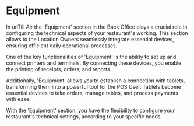 # Equipment

In unTill Air the 'Equipment' section in the Back Office plays a crucial role in configuring the technical aspects of your restaurant's working. This section allows to the Location Owners seamlessly integrate essential devices, ensuring efficient daily operational processes.

One of the key functionalities of 'Equipment' is the ability to set up and connect printers and terminals. By connecting these devices, you enable the printing of receipts, orders, and reports.&#x20;

Additionally, 'Equipment' allows you to establish a connection with tablets, transforming them into a powerful tool for the POS User. Tablets become essential devices to take orders, manage tables, and process payments with ease.

With the 'Equipment' section, you have the flexibility to configure your restaurant's technical settings, according to your specific needs.
